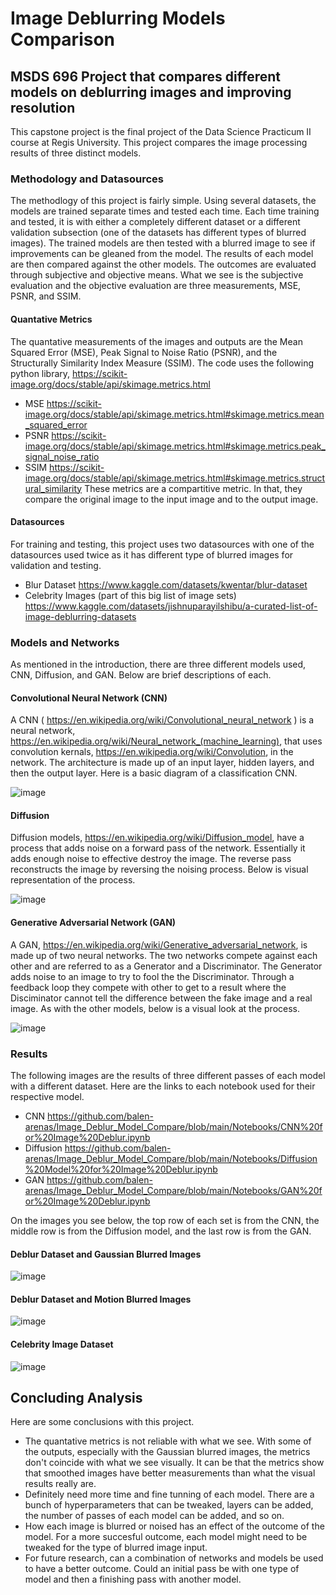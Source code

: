 # Image Deblurring Models Comparison
## MSDS 696 Project that compares different models on deblurring images and improving resolution

This capstone project is the final project of the Data Science Practicum II course at Regis University. This project compares the image processing results of three distinct models. 

### Methodology and Datasources
The methodlogy of this project is fairly simple. Using several datasets, the models are trained separate times and tested each time. Each time training and tested, it is with either a completely different dataset or a different validation subsection (one of the datasets has different types of blurred images). The trained models are then tested with a blurred image to see if improvements can be gleaned from the model. The results of each model are then compared against the other models. The outcomes are evaluated through subjective and objective means. What we see is the subjective evaluation and the objective evaluation are three measurements, MSE, PSNR, and SSIM.
#### Quantative Metrics
The quantative measurements of the images and outputs are the Mean Squared Error (MSE), Peak Signal to Noise Ratio (PSNR), and the Structurally Similarity Index Measure (SSIM). The code uses the following python library, https://scikit-image.org/docs/stable/api/skimage.metrics.html
* MSE https://scikit-image.org/docs/stable/api/skimage.metrics.html#skimage.metrics.mean_squared_error
* PSNR https://scikit-image.org/docs/stable/api/skimage.metrics.html#skimage.metrics.peak_signal_noise_ratio
* SSIM https://scikit-image.org/docs/stable/api/skimage.metrics.html#skimage.metrics.structural_similarity
These metrics are a compartitive metric. In that, they compare the original image to the input image and to the output image.
#### Datasources
For training and testing, this project uses two datasources with one of the datasources used twice as it has different type of blurred images for validation and testing.
* Blur Dataset https://www.kaggle.com/datasets/kwentar/blur-dataset
* Celebrity Images (part of this big list of image sets) https://www.kaggle.com/datasets/jishnuparayilshibu/a-curated-list-of-image-deblurring-datasets

### Models and Networks
As mentioned in the introduction, there are three different models used, CNN, Diffusion, and GAN. Below are brief descriptions of each.
#### Convolutional Neural Network (CNN)
A CNN ( https://en.wikipedia.org/wiki/Convolutional_neural_network ) is a neural network, https://en.wikipedia.org/wiki/Neural_network_(machine_learning), that uses convolution kernals, https://en.wikipedia.org/wiki/Convolution, in the network. The architecture is made up of an input layer, hidden layers, and then the output layer. Here is a basic diagram of a classification CNN.

![image](https://github.com/user-attachments/assets/3bf9ac42-c92f-442e-9fa7-55cf143bd534)

#### Diffusion
Diffusion models, https://en.wikipedia.org/wiki/Diffusion_model, have a process that adds noise on a forward pass of the network. Essentially it adds enough noise to effective destroy the image. The reverse pass reconstructs the image by reversing the noising process. Below is visual representation of the process.

![image](https://github.com/user-attachments/assets/0cf31d2a-0bcc-4e0b-9db8-e6f0c80fc480)

#### Generative Adversarial Network (GAN)
A GAN, https://en.wikipedia.org/wiki/Generative_adversarial_network, is made up of two neural networks. The two networks compete against each other and are referred to as a Generator and a Discriminator. The Generator adds noise to an image to try to fool the the Discriminator. Through a feedback loop they compete with other to get to a result where the Disciminator cannot tell the difference between the fake image and a real image. As with the other models, below is a visual look at the process.

![image](https://github.com/user-attachments/assets/1ac9b98a-0786-49f2-89da-65416b7358d4)

### Results
The following images are the results of three different passes of each model with a different dataset. Here are the links to each notebook used for their respective model.
* CNN https://github.com/balen-arenas/Image_Deblur_Model_Compare/blob/main/Notebooks/CNN%20for%20Image%20Deblur.ipynb
* Diffusion https://github.com/balen-arenas/Image_Deblur_Model_Compare/blob/main/Notebooks/Diffusion%20Model%20for%20Image%20Deblur.ipynb
* GAN https://github.com/balen-arenas/Image_Deblur_Model_Compare/blob/main/Notebooks/GAN%20for%20Image%20Deblur.ipynb

On the images you see below, the top row of each set is from the CNN, the middle row is from the Diffusion model, and the last row is from the GAN.

#### Deblur Dataset and Gaussian Blurred Images
![image](https://github.com/user-attachments/assets/b1b17443-abb1-46fd-aa7f-9c621166d016)

#### Deblur Dataset and Motion Blurred Images
![image](https://github.com/user-attachments/assets/6a8314ba-fb3d-4106-af53-9c4ae031a840)

#### Celebrity Image Dataset
![image](https://github.com/user-attachments/assets/eb07fa76-9b6f-42f6-b9ad-52be1823a254)

## Concluding Analysis
Here are some conclusions with this project.
* The quantative metrics is not reliable with what we see. With some of the outputs, especially with the Gaussian blurred images, the metrics don't coincide with what we see visually. It can be that the metrics show that smoothed images have better measurements than what the visual results really are.
* Definitely need more time and fine tunning of each model. There are a bunch of hyperparameters that can be tweaked, layers can be added, the number of passes of each model can be added, and so on.
* How each image is blurred or noised has an effect of the outcome of the model. For a more succesful outcome, each model might need to be tweaked for the type of blurred image input.
* For future research, can a combination of networks and models be used to have a better outcome. Could an initial pass be with one type of model and then a finishing pass with another model.








